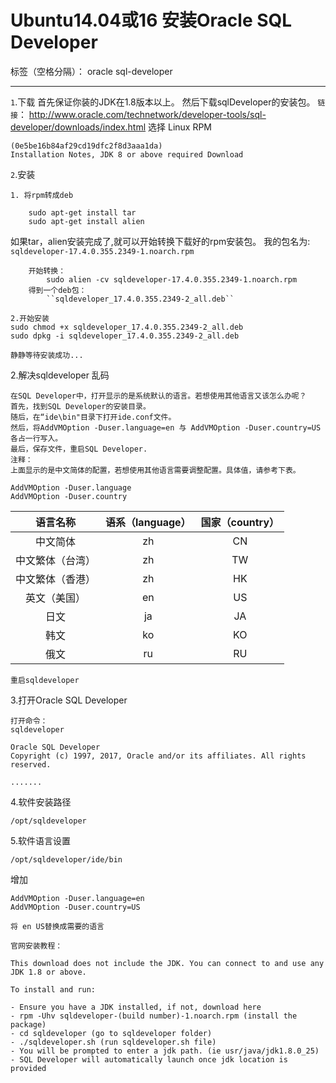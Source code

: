 ﻿# Ubuntu14.04或16 安装Oracle SQL Developer

标签（空格分隔）： oracle sql-developer

---
``1``.下载
首先保证你装的JDK在1.8版本以上。
然后下载sqlDeveloper的安装包。
``链接``： http://www.oracle.com/technetwork/developer-tools/sql-developer/downloads/index.html
选择 Linux RPM

    (0e5be16b84af29cd19dfc2f8d3aaa1da)
    Installation Notes, JDK 8 or above required Download
``2``.安装

    1. 将rpm转成deb
        
        sudo apt-get install tar
        sudo apt-get install alien
    
如果tar，alien安装完成了,就可以开始转换下载好的rpm安装包。
我的包名为:
        ``sqldeveloper-17.4.0.355.2349-1.noarch.rpm``
        
        开始转换：
            sudo alien -cv sqldeveloper-17.4.0.355.2349-1.noarch.rpm
        得到一个deb包：
            ``sqldeveloper_17.4.0.355.2349-2_all.deb``
    
    2.开始安装
    sudo chmod +x sqldeveloper_17.4.0.355.2349-2_all.deb
    sudo dpkg -i sqldeveloper_17.4.0.355.2349-2_all.deb
    
    静静等待安装成功...
2.解决sqldeveloper 乱码
    
    在SQL Developer中，打开显示的是系统默认的语言。若想使用其他语言又该怎么办呢？
    首先，找到SQL Developer的安装目录。
    随后，在“ide\bin"目录下打开ide.conf文件。
    然后，将AddVMOption -Duser.language=en 与 AddVMOption -Duser.country=US 各占一行写入。
    最后，保存文件，重启SQL Developer.
    注释：
    上面显示的是中文简体的配置，若想使用其他语言需要调整配置。具体值，请参考下表。
    
    AddVMOption -Duser.language    
    AddVMOption -Duser.country

|语言名称 	|语系（language） |	国家（country）|
|:-----:|:-----:|:-----:|
|中文简体 |	zh |	CN|
|中文繁体（台湾） 	|zh |	TW|
|中文繁体（香港） |	zh |	HK|
|英文（美国） |	en 	|US|
|日文 |	ja 	|JA|
|韩文 |	ko 	|KO|
|俄文 |	ru 	|RU|


``重启sqldeveloper``

3.打开Oracle SQL Developer
    
    打开命令：
    sqldeveloper
    
    Oracle SQL Developer
    Copyright (c) 1997, 2017, Oracle and/or its affiliates. All rights reserved.
    
    .......
    
4.软件安装路径
    
    /opt/sqldeveloper

5.软件语言设置
    
    /opt/sqldeveloper/ide/bin 
    
增加

    AddVMOption -Duser.language=en  
    AddVMOption -Duser.country=US 
    
``将 en US替换成需要的语言 ``

``官网安装教程：``

    This download does not include the JDK. You can connect to and use any JDK 1.8 or above.

    To install and run:

    - Ensure you have a JDK installed, if not, download here
    - rpm -Uhv sqldeveloper-(build number)-1.noarch.rpm (install the package)
    - cd sqldeveloper (go to sqldeveloper folder)
    - ./sqldeveloper.sh (run sqldeveloper.sh file)
    - You will be prompted to enter a jdk path. (ie usr/java/jdk1.8.0_25)
    - SQL Developer will automatically launch once jdk location is provided




